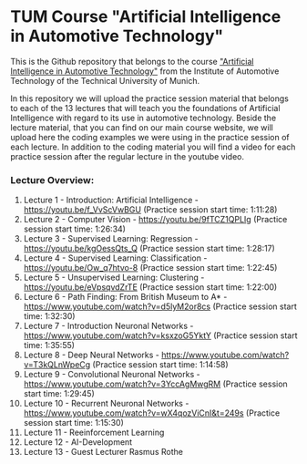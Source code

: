 # TUM Course "Artificial Intelligence in Automotive Technology"
This is the Github repository that belongs to the course ["Artificial Intelligence in Automotive Technology"](https://www.ftm.mw.tum.de/index.php?id=1613&L=1) from the Institute of Automotive Technology of the Technical University of Munich.

In this repository we will upload the practice session material that belongs to each of the 13 lectures that will teach you the foundations of Artificial Intelligence with regard to its use in automotive technology. Beside the lecture material, that you can find on our main course website, we will upload here the coding examples we were using in the practice session of each lecture. In addition to the coding material you will find a video for each practice session after the regular lecture in the youtube video.

### Lecture Overview:
1. Lecture 1 - Introduction: Artificial Intelligence - https://youtu.be/f_VvScVwBGU (Practice session start time: 1:11:28)
2. Lecture 2 - Computer Vision - https://youtu.be/9fTCZ1QPLIg (Practice session start time: 1:26:34)
3. Lecture 3 - Supervised Learning: Regression - https://youtu.be/kgOessQts_Q (Practice session start time: 1:28:17)
4. Lecture 4 - Supervised Learning: Classification - https://youtu.be/Ow_q7htvo-8 (Practice session start time: 1:22:45)
5. Lecture 5 - Unsupervised Learning: Clustering - https://youtu.be/eVpsqvdZrTE (Practice session start time: 1:22:00)
6. Lecture 6 - Path Finding: From British Museum to A* - https://www.youtube.com/watch?v=d5lyM2or8cs (Practice session start time: 1:32:30)
7. Lecture 7 - Introduction Neuronal Networks - https://www.youtube.com/watch?v=ksxzoG5YktY (Practice session start time: 1:35:55)
8. Lecture 8 - Deep Neural Networks - https://www.youtube.com/watch?v=T3kQLnWpeCg (Practice session start time: 1:14:58)
9. Lecture 9 - Convolutional Neuronal Networks - https://www.youtube.com/watch?v=3YccAgMwgRM (Practice session start time: 1:29:45)
10. Lecture 10 - Recurrent Neuronal Networks - https://www.youtube.com/watch?v=wX4qozViCnI&t=249s (Practice session start time: 1:15:30)
11. Lecture 11 - Reeinforcement Learning
12. Lecture 12 - AI-Development
13. Lecture 13 - Guest Lecturer Rasmus Rothe
